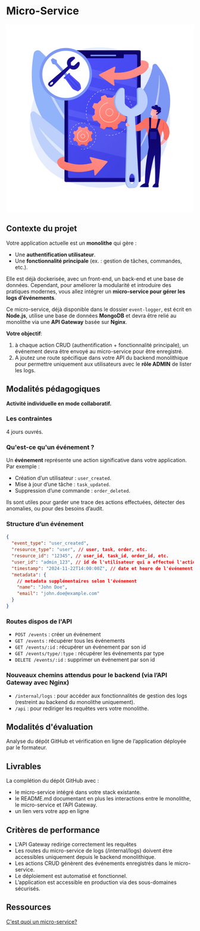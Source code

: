 # Micro-Service

<p align="center">
  <img src="banner.jpg" alt="Microservices">
</p>

## Contexte du projet

Votre application actuelle est un **monolithe** qui gère :

- Une **authentification utilisateur**.
- Une **fonctionnalité principale** (ex. : gestion de tâches, commandes, etc.).

Elle est déjà dockerisée, avec un front-end, un back-end et une base de données. Cependant, pour améliorer la modularité et introduire des pratiques modernes, vous allez intégrer un **micro-service pour gérer les logs d’événements**.

Ce micro-service, déjà disponible dans le dossier `event-logger`, est écrit en **Node.js**, utilise une base de données **MongoDB** et devra être relié au monolithe via une **API Gateway** basée sur **Nginx**.

**Votre objectif**:

1. à chaque action CRUD (authentification + fonctionnalité principale), un événement devra être envoyé au micro-service pour être enregistré.
2. A joutez une route spécifique dans votre API du backend monolithique pour permettre uniquement aux utilisateurs avec le **rôle ADMIN** de lister les logs.

## Modalités pédagogiques

**Activité individuelle en mode collaboratif.**

### Les contraintes

4 jours ouvrés.

### Qu'est-ce qu'un événement ?

Un **événement** représente une action significative dans votre application. Par exemple :

- Création d’un utilisateur : `user_created`.
- Mise à jour d’une tâche : `task_updated`.
- Suppression d’une commande : `order_deleted`.

Ils sont utiles pour garder une trace des actions effectuées, détecter des anomalies, ou pour des besoins d’audit.

### Structure d’un événement

```json
{
  "event_type": "user_created",
  "resource_type": "user", // user, task, order, etc.
  "resource_id": "12345", // user_id, task_id, order_id, etc.
  "user_id": "admin_123", // id de l'utilisateur qui a effectué l'action
  "timestamp": "2024-11-22T14:00:00Z", // date et heure de l'événement
  "metadata": {
    // metadata supplémentaires selon l'événement
    "name": "John Doe",
    "email": "john.doe@example.com"
  }
}
```

### Routes dispos de l'API

- `POST /events` : créer un événement
- `GET /events` : récupérer tous les événements
- `GET /events/:id` : récupérer un événement par son id
- `GET /events/type/:type` : récupérer les événements par type
- `DELETE /events/:id` : supprimer un événement par son id

### Nouveaux chemins attendus pour le backend (via l’API Gateway avec Nginx)

- `/internal/logs` : pour accéder aux fonctionnalités de gestion des logs (restreint au backend du monolithe uniquement).
- `/api` : pour rediriger les requêtes vers votre monolithe.

## Modalités d'évaluation

Analyse du dépôt GitHub et vérification en ligne de l’application déployée par le formateur.

## Livrables

La complétion du dépôt GitHub avec :

- le micro-service intégré dans votre stack existante.
- le README.md documentant en plus les interactions entre le monolithe, le micro-service et l’API Gateway.
- un lien vers votre app en ligne

## Critères de performance

- L'API Gateway redirige correctement les requêtes
- Les routes du micro-service de logs (/internal/logs) doivent être accessibles uniquement depuis le backend monolithique.
- Les actions CRUD génèrent des événements enregistrés dans le micro-service.
- Le déploiement est automatisé et fonctionnel.
- L’application est accessible en production via des sous-domaines sécurisés.

## Ressources

[C'est quoi un micro-service?](https://www.youtube.com/watch?v=rv4LlmLmVWk)
